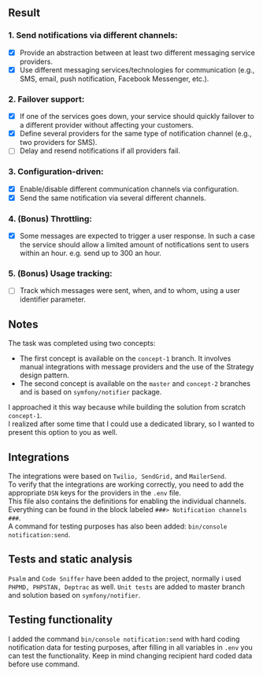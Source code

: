 ## Result
### 1. Send notifications via different channels:
- [x] Provide an abstraction between at least two different messaging service providers.
- [x] Use different messaging services/technologies for communication (e.g., SMS, email, push notification, Facebook Messenger, etc.).

### 2. Failover support:
- [x] If one of the services goes down, your service should quickly failover to a different provider without affecting your customers.
- [x] Define several providers for the same type of notification channel (e.g., two providers for SMS).
- [ ] Delay and resend notifications if all providers fail.

### 3. Configuration-driven:
- [x] Enable/disable different communication channels via configuration.
- [x] Send the same notification via several different channels.

### 4. (Bonus) Throttling:
- [x] Some messages are expected to trigger a user response. In such a case the service should allow a limited amount of notifications sent to users within an hour. e.g. send up to 300 an hour.

### 5. (Bonus) Usage tracking:
- [ ] Track which messages were sent, when, and to whom, using a user identifier parameter.

## Notes
The task was completed using two concepts:
- The first concept is available on the `concept-1` branch. It involves manual integrations with message providers and the use of the Strategy design pattern.
- The second concept is available on the `master` and `concept-2` branches and is based on `symfony/notifier` package.

I approached it this way because while building the solution from scratch `concept-1`. \
I realized after some time that I could use a dedicated library, so I wanted to present this option to you as well.

## Integrations
The integrations were based on `Twilio, SendGrid,` and `MailerSend`. \
To verify that the integrations are working correctly, you need to add the appropriate `DSN` keys for the providers in the `.env` file. \
This file also contains the definitions for enabling the individual channels. Everything can be found in the block labeled `###> Notification channels ###`. \
A command for testing purposes has also been added: `bin/console notification:send`.

## Tests and static analysis
`Psalm` and `Code Sniffer` have been added to the project, normally i used `PHPMD, PHPSTAN, Deptrac` as well.
`Unit tests` are added to master branch and solution based on `symfony/notifier`.

## Testing functionality
I added the command `bin/console notification:send` with hard coding notification data for testing purposes, after filling in all variables in `.env` you can test the functionality.
Keep in mind changing recipient hard coded data before use command.